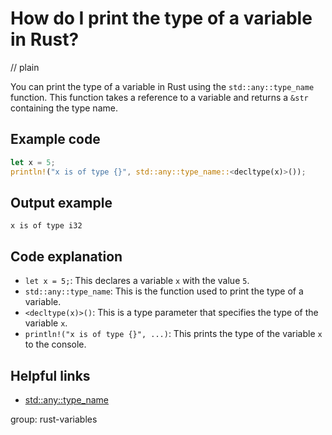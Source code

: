 # How do I print the type of a variable in Rust?
// plain

You can print the type of a variable in Rust using the `std::any::type_name` function. This function takes a reference to a variable and returns a `&str` containing the type name.

## Example code

```rust
let x = 5;
println!("x is of type {}", std::any::type_name::<decltype(x)>());
```

## Output example

```
x is of type i32
```

## Code explanation

- `let x = 5;`: This declares a variable `x` with the value `5`.
- `std::any::type_name`: This is the function used to print the type of a variable.
- `<decltype(x)>()`: This is a type parameter that specifies the type of the variable `x`.
- `println!("x is of type {}", ...)`: This prints the type of the variable `x` to the console.

## Helpful links
- [std::any::type_name](https://doc.rust-lang.org/std/any/fn.type_name.html)

group: rust-variables